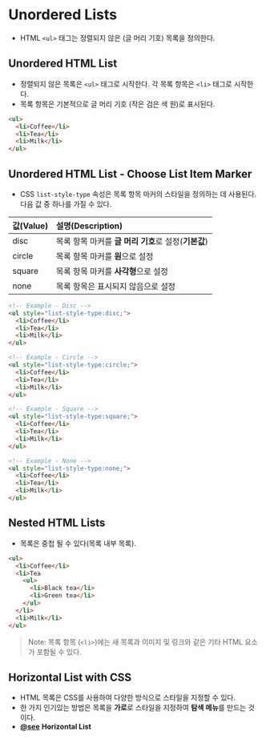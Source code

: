 # Unordered Lists
- HTML `<ul>` 태그는 정렬되지 않은 (글 머리 기호) 목록을 정의한다.

## Unordered HTML List
- 정렬되지 않은 목록은 `<ul>` 태그로 시작한다. 각 목록 항목은 `<li>` 태그로 시작한다.
- 목록 항목은 기본적으로 글 머리 기호 (작은 검은 색 원)로 표시된다.
```html
<ul>
  <li>Coffee</li>
  <li>Tea</li>
  <li>Milk</li>
</ul>
```

## Unordered HTML List - Choose List Item Marker
- CSS `list-style-type` 속성은 목록 항목 마커의 스타일을 정의하는 데 사용된다. 다음 값 중 하나를 가질 수 있다.

|값(Value)|설명(Description)|
|:----|:----|
|disc|목록 항목 마커를 **글 머리 기호**로 설정(**기본값**)|
|circle|목록 항목 마커를 **원**으로 설정|
|square|목록 항목 마커를 **사각형**으로 설정|
|none|목록 항목은 표시되지 않음으로 설정|
```html
<!-- Example - Disc -->
<ul style="list-style-type:disc;">
  <li>Coffee</li>
  <li>Tea</li>
  <li>Milk</li>
</ul>

<!-- Example - Circle -->
<ul style="list-style-type:circle;">
  <li>Coffee</li>
  <li>Tea</li>
  <li>Milk</li>
</ul>

<!-- Example - Square -->
<ul style="list-style-type:square;">
  <li>Coffee</li>
  <li>Tea</li>
  <li>Milk</li>
</ul>

<!-- Example - None -->
<ul style="list-style-type:none;">
  <li>Coffee</li>
  <li>Tea</li>
  <li>Milk</li>
</ul>
```

## Nested HTML Lists
- 목록은 중첩 될 수 있다(목록 내부 목록).
```html
<ul>
  <li>Coffee</li>
  <li>Tea
    <ul>
      <li>Black tea</li>
      <li>Green tea</li>
    </ul>
  </li>
  <li>Milk</li>
</ul>
```
> Note: 목록 항목 (`<li>`)에는 새 목록과 이미지 및 링크와 같은 기타 HTML 요소가 포함될 수 있다.

## Horizontal List with CSS
- HTML 목록은 CSS를 사용하여 다양한 방식으로 스타일을 지정할 수 있다.
- 한 가지 인기있는 방법은 목록을 **가로**로 스타일을 지정하여 **탐색 메뉴**를 만드는 것이다.
- **[@see]()** **Horizontal List**